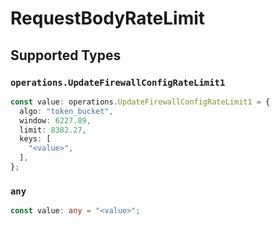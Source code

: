 # RequestBodyRateLimit


## Supported Types

### `operations.UpdateFirewallConfigRateLimit1`

```typescript
const value: operations.UpdateFirewallConfigRateLimit1 = {
  algo: "token_bucket",
  window: 6227.89,
  limit: 8382.27,
  keys: [
    "<value>",
  ],
};
```

### `any`

```typescript
const value: any = "<value>";
```

